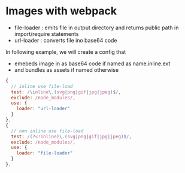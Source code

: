 # Images with webpack

- file-loader : emits file in output directory and returns public path in import/require statements
- url-loader : converts file ino base64 code



In following example, we will create a config that 

- emebeds image in as base64 code if named as name.inline.ext
- and bundles as assets if named otherwise



```js
{
  // inline use file-load
  test: /\inline\.(svg|png|gif|jpg|jpeg)$/,
  exclude: /node_modules/,
  use: {
    loader: "url-loader"
  }
},
{
  // non inline use file-load
  test: /(?<!inline)\.(svg|png|gif|jpg|jpeg)$/, 
  exclude: /node_modules/,
  use: {
    loader: "file-loader"
  }
},
```